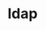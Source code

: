 ---
layout: landing_page
sidebar: qq_cli_command_reference_sidebar
summary: Listing of commands for ldap
title: ldap
zendesk_source: qq CLI Command Guide

---